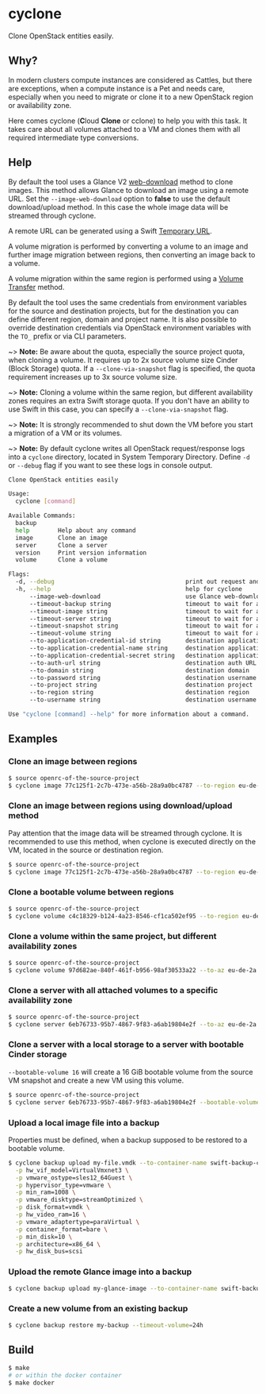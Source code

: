 # cyclone

Clone OpenStack entities easily.

## Why?

In modern clusters compute instances are considered as Cattles, but there are exceptions, when a compute instance is a Pet and needs care, especially when you need to migrate or clone it to a new OpenStack region or availability zone.

Here comes cyclone (**C**loud **Clone** or cclone) to help you with this task. It takes care about all volumes attached to a VM and clones them with all required intermediate type conversions.

## Help

By default the tool uses a Glance V2 [web-download](https://docs.openstack.org/glance/latest/admin/interoperable-image-import.html#image-import-methods) method to clone images. This method allows Glance to download an image using a remote URL. Set the `--image-web-download` option to **false** to use the default download/upload method. In this case the whole image data will be streamed through cyclone.

A remote URL can be generated using a Swift [Temporary URL](https://docs.openstack.org/swift/latest/api/temporary_url_middleware.html).

A volume migration is performed by converting a volume to an image and further image migration between regions, then converting an image back to a volume.

A volume migration within the same region is performed using a [Volume Transfer](https://docs.openstack.org/cinder/latest/cli/cli-manage-volumes.html#transfer-a-volume) method.

By default the tool uses the same credentials from environment variables for the source and destination projects, but for the destination you can define different region, domain and project name. It is also possible to override destination credentials via OpenStack environment variables with the `TO_` prefix or via CLI parameters.

~> **Note:** Be aware about the quota, especially the source project quota, when cloning a volume. It requires up to 2x source volume size Cinder (Block Storage) quota. If a `--clone-via-snapshot` flag is specified, the quota requirement increases up to 3x source volume size.

~> **Note:** Cloning a volume within the same region, but different availability zones requires an extra Swift storage quota. If you don't have an ability to use Swift in this case, you can specify a `--clone-via-snapshot` flag.

~> **Note:** It is strongly recommended to shut down the VM before you start a migration of a VM or its volumes.

~> **Note:** By default cyclone writes all OpenStack request/response logs into a `cyclone` directory, located in System Temporary Directory. Define `-d` or `--debug` flag if you want to see these logs in console output.

```sh
Clone OpenStack entities easily

Usage:
  cyclone [command]

Available Commands:
  backup      
  help        Help about any command
  image       Clone an image
  server      Clone a server
  version     Print version information
  volume      Clone a volume

Flags:
  -d, --debug                                     print out request and response objects
  -h, --help                                      help for cyclone
      --image-web-download                        use Glance web-download image import method (default true)
      --timeout-backup string                     timeout to wait for a backup status (default "1h")
      --timeout-image string                      timeout to wait for an image status (default "1h")
      --timeout-server string                     timeout to wait for a server status (default "1h")
      --timeout-snapshot string                   timeout to wait for a snapshot status (default "1h")
      --timeout-volume string                     timeout to wait for a volume status (default "1h")
      --to-application-credential-id string       destination application credential ID
      --to-application-credential-name string     destination application credential name
      --to-application-credential-secret string   destination application credential secret
      --to-auth-url string                        destination auth URL (if not provided, detected automatically from the source auth URL and destination region)
      --to-domain string                          destination domain
      --to-password string                        destination username password
      --to-project string                         destination project
      --to-region string                          destination region
      --to-username string                        destination username

Use "cyclone [command] --help" for more information about a command.
```

## Examples

### Clone an image between regions

```sh
$ source openrc-of-the-source-project
$ cyclone image 77c125f1-2c7b-473e-a56b-28a9a0bc4787 --to-region eu-de-2 --to-project destination-project-name --to-image-name image-from-source-project-name
```

### Clone an image between regions using download/upload method

Pay attention that the image data will be streamed through cyclone. It is recommended to use this method, when cyclone is executed directly on the VM, located in the source or destination region.

```sh
$ source openrc-of-the-source-project
$ cyclone image 77c125f1-2c7b-473e-a56b-28a9a0bc4787 --to-region eu-de-2 --to-project destination-project-name --to-image-name image-from-source-project-name --image-web-download=false
```

### Clone a bootable volume between regions

```sh
$ source openrc-of-the-source-project
$ cyclone volume c4c18329-b124-4a23-8546-cf1ca502ef95 --to-region eu-de-2 --to-project destination-project-name --to-volume-name volume-from-source-project-name
```

### Clone a volume within the same project, but different availability zones

```sh
$ source openrc-of-the-source-project
$ cyclone volume 97d682ae-840f-461f-b956-98af30533a22 --to-az eu-de-2a
```

### Clone a server with all attached volumes to a specific availability zone

```sh
$ source openrc-of-the-source-project
$ cyclone server 6eb76733-95b7-4867-9f83-a6ab19804e2f --to-az eu-de-2a
```

### Clone a server with a local storage to a server with bootable Cinder storage

`--bootable-volume 16` will create a 16 GiB bootable volume from the source VM snapshot and create a new VM using this volume.

```sh
$ source openrc-of-the-source-project
$ cyclone server 6eb76733-95b7-4867-9f83-a6ab19804e2f --bootable-volume 16
```

### Upload a local image file into a backup

Properties must be defined, when a backup supposed to be restored to a bootable volume.

```sh
$ cyclone backup upload my-file.vmdk --to-container-name swift-backup-container --timeout-backup=24h --timeout-volume=24h --volume-size=160 --threads=16 \
  -p hw_vif_model=VirtualVmxnet3 \
  -p vmware_ostype=sles12_64Guest \
  -p hypervisor_type=vmware \
  -p min_ram=1008 \
  -p vmware_disktype=streamOptimized \
  -p disk_format=vmdk \
  -p hw_video_ram=16 \
  -p vmware_adaptertype=paraVirtual \
  -p container_format=bare \
  -p min_disk=10 \
  -p architecture=x86_64 \
  -p hw_disk_bus=scsi
```

### Upload the remote Glance image into a backup

```sh
$ cyclone backup upload my-glance-image --to-container-name swift-backup-container --timeout-backup=24h --volume-size=160 --threads=16
```

### Create a new volume from an existing backup

```sh
$ cyclone backup restore my-backup --timeout-volume=24h
```

## Build

```sh
$ make
# or within the docker container
$ make docker
```
